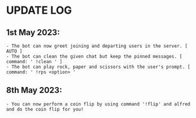# UPDATE LOG
## 1st May 2023: 
    - The bot can now greet joining and departing users in the server. [ AUTO ]
    - The bot can clean the given chat but keep the pinned messages. [ command: ' !clean ' ]
    - The bot can play rock, paper and scissors with the user's prompt. [ command: ' !rps <option> '

## 8th May 2023:
    - You can now perform a coin flip by using command '!flip' and alfred and do the coin flip for you!

    
